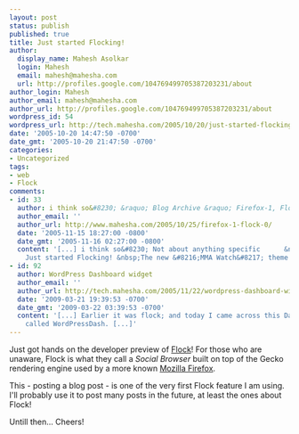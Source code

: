 ```yaml
---
layout: post
status: publish
published: true
title: Just started Flocking!
author:
  display_name: Mahesh Asolkar
  login: Mahesh
  email: mahesh@mahesha.com
  url: http://profiles.google.com/104769499705387203231/about
author_login: Mahesh
author_email: mahesh@mahesha.com
author_url: http://profiles.google.com/104769499705387203231/about
wordpress_id: 54
wordpress_url: http://tech.mahesha.com/2005/10/20/just-started-flocking/
date: '2005-10-20 14:47:50 -0700'
date_gmt: '2005-10-20 21:47:50 -0700'
categories:
- Uncategorized
tags:
- web
- Flock
comments:
- id: 33
  author: i think so&#8230; &raquo; Blog Archive &raquo; Firefox-1, Flock-0
  author_email: ''
  author_url: http://www.mahesha.com/2005/10/25/firefox-1-flock-0/
  date: '2005-11-15 18:27:00 -0800'
  date_gmt: '2005-11-16 02:27:00 -0800'
  content: '[...] i think so&#8230; Not about anything specific      &nbsp;&laquo;
    Just started Flocking! &nbsp;The new &#8216;MMA Watch&#8217; theme &raquo; [...]'
- id: 92
  author: WordPress Dashboard widget
  author_email: ''
  author_url: http://tech.mahesha.com/2005/11/22/wordpress-dashboard-widget/
  date: '2009-03-21 19:39:53 -0700'
  date_gmt: '2009-03-22 03:39:53 -0700'
  content: '[...] Earlier it was flock; and today I came across this Dashboard widget
    called WordPressDash. [...]'
---
```

<p>Just got hands on the developer preview of <a href="http://www.flock.com/home/" title="Flock!">Flock</a>! For those who are unaware, Flock is what they call a <i>Social Browser</i> built on top of the Gecko rendering engine used by a more known <a href="http://www.getfirefox.com" title="Firefox Webpage">Mozilla Firefox</a>.</p>
<p>This - posting a blog post - is one of the very first Flock feature I am using. I'll probably use it to post many posts in the future, at least the ones about Flock!</p>
<p>Untill then... Cheers!</p>
